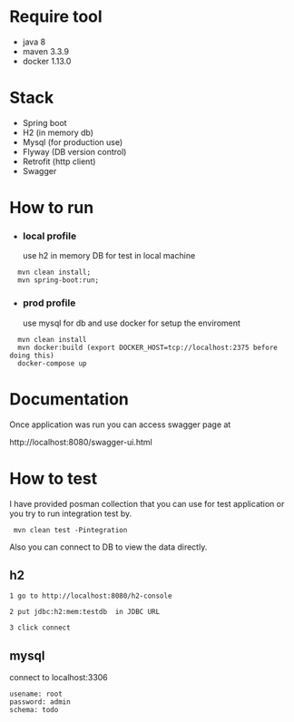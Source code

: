 # Require tool 
- java 8
- maven 3.3.9
- docker 1.13.0

# Stack
- Spring boot 
- H2 (in memory db)
- Mysql (for production use)
- Flyway (DB version control)
- Retrofit (http client) 
- Swagger

# How to run 

- ### local profile 
  use h2 in memory DB  for  test in local machine
```
  mvn clean install;
  mvn spring-boot:run;
```  

- ### prod profile
  use mysql for db  and use docker for setup the enviroment 
```
  mvn clean install
  mvn docker:build (export DOCKER_HOST=tcp://localhost:2375 before doing this)
  docker-compose up
```
# Documentation

  Once application was run you can access swagger page at 

  http://localhost:8080/swagger-ui.html

# How to test 

  I have provided posman collection that you can use for test application or you try to run integration test by.

```
 mvn clean test -Pintegration
```


  Also you can connect to DB to view the data directly.

   ## h2 

    1 go to http://localhost:8080/h2-console

    2 put jdbc:h2:mem:testdb  in JDBC URL

    3 click connect  

  ## mysql 

   connect to  localhost:3306
   
   ```
   usename: root
   password: admin 
   schema: todo
   ```


    